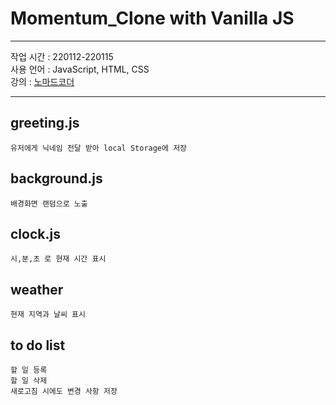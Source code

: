 # Momentum_Clone with Vanilla JS
-----

작업 시간 : 220112-220115  
사용 언어 : JavaScript, HTML, CSS  
강의 : [노마드코더](https://nomadcoders.co/)

-----
## greeting.js
```
유저에게 닉네임 전달 받아 local Storage에 저장
```

## background.js
```
배경화면 랜덤으로 노출
```

## clock.js
```
시,분,초 로 현재 시간 표시
```

## weather
```
현재 지역과 날씨 표시
```

## to do list
```
할 일 등록 
할 일 삭제 
새로고침 시에도 변경 사항 저장
```

